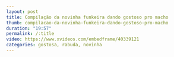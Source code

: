 ```yaml
---
layout: post
title: Compilação da novinha funkeira dando gostoso pro macho
thumb: compilacao-da-novinha-funkeira-dando-gostoso-pro-macho
duration: "19:57"
permalink: /:title
video: https://www.xvideos.com/embedframe/40339121
categories: gostosa, rabuda, novinha
---
```

